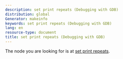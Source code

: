 ```yaml
---
description: set print repeats (Debugging with GDB)
distribution: global
Generator: makeinfo
keywords: set print repeats (Debugging with GDB)
lang: en
resource-type: document
title: set print repeats (Debugging with GDB)
---
```

The node you are looking for is at [set print repeats](Print-Settings.html#set-print-repeats).
